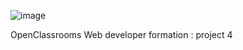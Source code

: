 ![image](https://github.com/user-attachments/assets/f952d665-297f-42a1-801a-5d51baca50af)

OpenClassrooms Web developer formation : project 4
